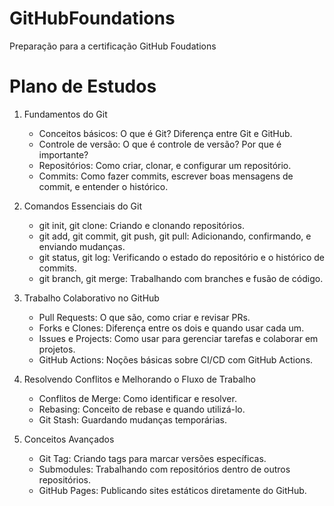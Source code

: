 # GitHubFoundations
Preparação para a certificação GitHub Foudations

# Plano de Estudos
1. Fundamentos do Git   
   - Conceitos básicos: O que é Git? Diferença entre Git e GitHub.
   - Controle de versão: O que é controle de versão? Por que é importante?
   - Repositórios: Como criar, clonar, e configurar um repositório.
   - Commits: Como fazer commits, escrever boas mensagens de commit, e entender o histórico.

3. Comandos Essenciais do Git
   - git init, git clone: Criando e clonando repositórios.
   - git add, git commit, git push, git pull: Adicionando, confirmando, e enviando mudanças.
   - git status, git log: Verificando o estado do repositório e o histórico de commits.
   - git branch, git merge: Trabalhando com branches e fusão de código.

4. Trabalho Colaborativo no GitHub
   - Pull Requests: O que são, como criar e revisar PRs.
   - Forks e Clones: Diferença entre os dois e quando usar cada um.
   - Issues e Projects: Como usar para gerenciar tarefas e colaborar em projetos.
   - GitHub Actions: Noções básicas sobre CI/CD com GitHub Actions.

5. Resolvendo Conflitos e Melhorando o Fluxo de Trabalho
   - Conflitos de Merge: Como identificar e resolver.
   - Rebasing: Conceito de rebase e quando utilizá-lo.
   - Git Stash: Guardando mudanças temporárias.

  6. Conceitos Avançados
     - Git Tag: Criando tags para marcar versões específicas.
     - Submodules: Trabalhando com repositórios dentro de outros repositórios.
     - GitHub Pages: Publicando sites estáticos diretamente do GitHub.
